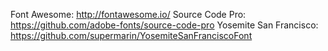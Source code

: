 Font Awesome: http://fontawesome.io/
Source Code Pro: https://github.com/adobe-fonts/source-code-pro
Yosemite San Francisco: https://github.com/supermarin/YosemiteSanFranciscoFont